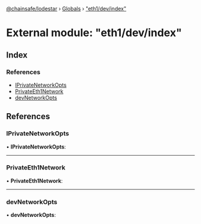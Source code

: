 [@chainsafe/lodestar](../README.md) › [Globals](../globals.md) › ["eth1/dev/index"](_eth1_dev_index_.md)

# External module: "eth1/dev/index"

## Index

### References

* [IPrivateNetworkOpts](_eth1_dev_index_.md#iprivatenetworkopts)
* [PrivateEth1Network](_eth1_dev_index_.md#privateeth1network)
* [devNetworkOpts](_eth1_dev_index_.md#devnetworkopts)

## References

###  IPrivateNetworkOpts

• **IPrivateNetworkOpts**:

___

###  PrivateEth1Network

• **PrivateEth1Network**:

___

###  devNetworkOpts

• **devNetworkOpts**:
